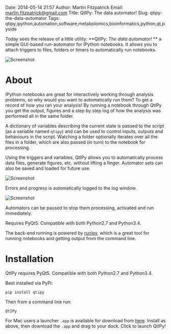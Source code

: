 Date: 2014-05-14 21:57
Author: Martin Fitzpatrick
Email: martin.fitzpatrick@gmail.com
Title: QtIPy: The data automator!
Slug: qtipy-the-data-automator
Tags: qtipy,ipython,automation,software,metabolomics,bioinformatics,python,qt,pyside

Today sees the release of a little utility: **QtIPy: *The data automator!* ** a simple 
GUI-based run-automator for IPython notebooks. It allows you to attach triggers to files, 
folders or timers to automatically run notebooks. 

<!-- PELICAN_END_SUMMARY -->

![Screenshot](/images/software/qtipy/QtIPy-screenshot.png)

# About

IPython notebooks are great for interactively working through analysis problems, so why would you want to automatically run them? To get a record of how you ran your analysis! By running a notebook through QtIPy you get the output, figures and a step by step log of how the analysis was performed all in the same folder.

A dictionary of variables describing the current state is passed to the script (as a variable named `qtipy`) and can be used to control inputs, outputs and behaviours in the script. Watching a folder optionally iterates over all the files in a folder, which are also passed (in turn) to the notebook for processing. 

Using the triggers and variables, QtIPy allows you to automatically process data files, generate figures, etc. without lifting a finger. Automator sets can also be saved and loaded for future use.

![Screenshot](/images/software/qtipy/QtIPy-log.png)

Errors and progress is automatically logged to the log window.

![Screenshot](/images/software/qtipy/QtIPy-pause.png)

Automators can be paused to stop them processing, activated and run immediately.

Requires PyQt5. Compatible with both Python2.7 and Python3.4.

The back-end running is powered by [runipy](https://github.com/paulgb/runipy/), which is a great tool for running notebooks and getting output from the command line.

# Installation

QtIPy requires PyQt5. Compatible with both Python2.7 and Python3.4.

Best installed via PyPi:

    pip install qtipy
    
Then from a command line run:

    QtIPy
    
For Mac users a launcher `.app` is available for download from [here](http://download.martinfitzpatrick.name/QtIPy.app.zip). Install
as above, then download the `.app` and drag to your dock. Click to launch QtIPy!
